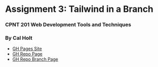 # Assignment 3: Tailwind in a Branch
### CPNT 201 Web Development Tools and Techniques
### By Cal Holt
- [GH Pages Site](https://calholt.github.io/cpnt201-a3/)
- [GH Repo Page](https://github.com/CalHolt/cpnt201-a3)
- [GH Repo Branch Page](https://github.com/CalHolt/cpnt201-a3/tree/201-a3)